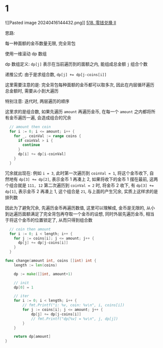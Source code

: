 # 1
![[Pasted image 20240416144432.png]]
[518. 零钱兑换 II](https://leetcode.cn/problems/coin-change-ii/)

思路:

每一种面额的金币数量无限, 完全背包

使用一维滚动 dp 数组

dp 数组定义:
`dp[j]` 表示在当前遍历到的面额之内, 能组成总金额 `j` 组合个数

递推公式:
由于是求组合数, 
`dp[j] += dp[j-coins[i]]`

这里需要注意的是: 完全背包每种面额的金币都可以取多次, 因此在内层循环遍历总金额时, 需要从小到大遍历

特别注意: 迭代时, 两层遍历的顺序

这里求的是组合数, 如果先遍历 `amount` 再遍历金币, 在每一个 `amount` 之内都将所有金币遍历一遍, 会造成组合的冗余
```go
  // amount then coin
  for i := 0; i <= amount; i++ {
    for _, coinVal := range coins {
      if coinVal > i {
        continue
      }
      dp[i] += dp[i-coinVal]
    }
  }
```
冗余就出现在:
例如 `i = 3`, 此时第一次遍历到 `coinVal = 1`, 将这个金币收下, 自然地有 `dp[3] += dp[2]`, 表示金币 1 再凑上 2, 如果将收下的金币 1 摆在最前, 这两个组合就是 `111, 12`
第二次遍历到 `coinVal = 2` 时, 将金币 2 收下, 有 `dp[3] += dp[1]`, 表示金币 2 再凑上 1, 这个组合是 `21`, 与上面的产生冗余, 
实质上这样求的是排列数

因此为了避免冗余, 先遍历金币再遍历数值, 
这里可以理解成, 金币是无限的, 从小到达遍历面额满足了完全背包再夺取一个金币的设想,
同时外层先遍历金币, 相当于将这个金币的位置锁定了, 从而只得到组合数
```go
  // coin then amount
  for i := 0; i < length; i++ {
    for j := coins[i]; j <= amount; j++ {
      dp[j] += dp[j-coins[i]]
    }
  }
```


```go
func change(amount int, coins []int) int {
	length := len(coins)

	dp := make([]int, amount+1)

	// init
	dp[0] = 1

	// iter
	for i := 0; i < length; i++ {
		// fmt.Printf("i: %v, coin: %v\n", i, coins[i])
		for j := coins[i]; j <= amount; j++ {
			dp[j] += dp[j-coins[i]]
			// fmt.Printf("dp[%v] = %v\n", j, dp[j])
		}
	}

	return dp[amount]
}
```